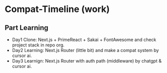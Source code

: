 # Compat-Timeline (work)

## Part Learning
- Day1 Clone: Next.js + PrimeReact + Sakai + FontAwesome and check project stack in repo org.
- Day2 Learning: Next.js Router (little bit) and make a compat system by cursor ai.
- Day3 Learnign: Next.js Router with auth path (middleware) by chatgpt & cursor ai.
